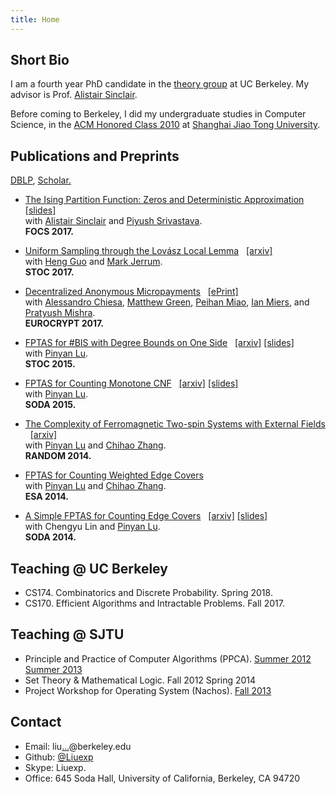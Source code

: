 ```yaml
---
title: Home
---
```


Short Bio
-----------------------------
I am a fourth year PhD candidate in the [theory group](http://theory.cs.berkeley.edu/) at UC Berkeley. My advisor is Prof. [Alistair Sinclair](http://www.cs.berkeley.edu/~sinclair/).

Before coming to Berkeley, I did my undergraduate studies in Computer Science, in the [ACM Honored Class 2010](http://acm.sjtu.edu.cn/) at [Shanghai Jiao Tong University](http://www.sjtu.edu.cn/).

<div id="pub">

Publications and Preprints
-----------------------------
[DBLP](http://dblp.uni-trier.de/pers/hd/l/Liu_0001:Jingcheng), 
[Scholar.](https://scholar.google.com/citations?user=x05pAVUAAAAJ&hl=en)

* [The Ising Partition Function: Zeros and Deterministic Approximation](https://arxiv.org/abs/1704.06493) &nbsp;
<span class='alignright'> [[slides]](http://www.cs.berkeley.edu/~liuexp/ising-short.pdf) </span><br/>
 with [Alistair Sinclair](https://people.eecs.berkeley.edu/~sinclair/) and [Piyush Srivastava](http://www.tifr.res.in/~piyush.srivastava/). <br/>
 **FOCS 2017.**

* [Uniform Sampling through the Lovász Local Lemma](http://doi.acm.org/10.1145/3055399.3055410) &nbsp;
<span class='alignright'>[[arxiv]](https://arxiv.org/abs/1611.01647) </span><br/>
 with [Heng Guo](http://pages.cs.wisc.edu/~hguo/) and [Mark Jerrum](http://www.maths.qmul.ac.uk/~mj/). <br/>
 **STOC 2017.**

* [Decentralized Anonymous Micropayments](https://doi.org/10.1007/978-3-319-56614-6_21) &nbsp;
<span class='alignright'>[[ePrint]](http://eprint.iacr.org/2016/1033.pdf)</span><br/>
 with [Alessandro Chiesa](https://people.eecs.berkeley.edu/~alexch/), [Matthew Green](https://isi.jhu.edu/~mgreen/), [Peihan Miao](https://people.eecs.berkeley.edu/~peihan/), [Ian Miers](http://cs.jhu.edu/~imiers/), and [Pratyush Mishra](http://people.eecs.berkeley.edu/~pratyushmishra/). <br/>
 **EUROCRYPT 2017.**

* [FPTAS for #BIS with Degree Bounds on One Side](http://dx.doi.org/10.1145/2746539.2746598) &nbsp;
<span class='alignright'>[[arxiv]](http://arxiv.org/abs/1412.0073)  [[slides]](http://www.cs.berkeley.edu/~liuexp/stoc15.pdf)</span><br/>
 with [Pinyan Lu](http://itcs.shufe.edu.cn/pinyan/). <br/>
 **STOC 2015.**

* [FPTAS for Counting Monotone CNF](http://dx.doi.org/10.1137/1.9781611973730.101) &nbsp;
<span class='alignright'> [[arxiv]](http://arxiv.org/abs/1311.3728) [[slides]](http://www.cs.berkeley.edu/~liuexp/soda15.pdf) </span><br/>
 with [Pinyan Lu](http://itcs.shufe.edu.cn/pinyan/). <br/>
 **SODA 2015.**

* [The Complexity of Ferromagnetic Two-spin Systems with External Fields](http://dx.doi.org/10.4230/LIPIcs.APPROX-RANDOM.2014.843) &nbsp;
<span class='alignright'> [[arxiv]](http://arxiv.org/abs/1402.4346) </span><br/>
 with [Pinyan Lu](http://itcs.shufe.edu.cn/pinyan/) and [Chihao Zhang](http://basics.sjtu.edu.cn/~chzhang/). <br/>
 **RANDOM 2014.**

* [FPTAS for Counting Weighted Edge Covers](http://dx.doi.org/10.1007/978-3-662-44777-2_54) <br/>
 with [Pinyan Lu](http://itcs.shufe.edu.cn/pinyan/) and [Chihao Zhang](http://basics.sjtu.edu.cn/~chzhang/). <br/>
 **ESA 2014.**

* [A Simple FPTAS for Counting Edge Covers](http://dx.doi.org/10.1137/1.9781611973402.25) &nbsp; 
<span class='alignright'>[[arxiv]](http://arxiv.org/abs/1309.6115) [[slides]](https://github.com/liuexp/counting-edge-cover/blob/proceeding/talk/soda14.pdf?raw=true)</span><br/>
 with Chengyu Lin and [Pinyan Lu](http://itcs.shufe.edu.cn/pinyan/). <br/>
 **SODA 2014.**

</div>


<div id="teach-ucb" class="colorli">

Teaching @ UC Berkeley
-----------------------------

* CS174. Combinatorics and Discrete Probability. Spring 2018.
* CS170. Efficient Algorithms and Intractable Problems. Fall 2017.

</div>

<div id="teach-sjtu" class="colorli">

Teaching @ SJTU
-----------------------------

* Principle and Practice of Computer Algorithms (PPCA). [Summer 2012](http://acm.sjtu.edu.cn/ppca/wiki/Principle_and_Practice_of_Computer_Algorithms_(Summer_2012)) [Summer 2013](http://acm.sjtu.edu.cn/ppca/wiki/Principle_and_Practice_of_Computer_Algorithms_(Summer_2013))
* Set Theory & Mathematical Logic. Fall 2012  Spring 2014
* Project Workshop for Operating System (Nachos). [Fall 2013](http://acm.sjtu.edu.cn/wiki/Nachos_2013)

</div>

Contact
-----------------------------
* Email: liu<a href="http://www.google.com/recaptcha/mailhide/d?k=017yXr3BhAhX8-QPczD__9yw==&amp;c=lgGp06lUfySFfTW_T5sf-Zl7iOm_SlMlDFe4ziuHvzk=" onclick="window.open('http://www.google.com/recaptcha/mailhide/d?k\075017yXr3BhAhX8-QPczD__9yw\75\75\46c\75lgGp06lUfySFfTW_T5sf-Zl7iOm_SlMlDFe4ziuHvzk\075', '', 'toolbar=0,scrollbars=0,location=0,statusbar=0,menubar=0,resizable=0,width=500,height=300'); return false;" title="Reveal this e-mail address">...</a>@berkeley.edu 
* Github: [\@Liuexp](http://github.com/liuexp)
* Skype: Liuexp.
* Office: 645 Soda Hall, University of California, Berkeley, CA 94720
